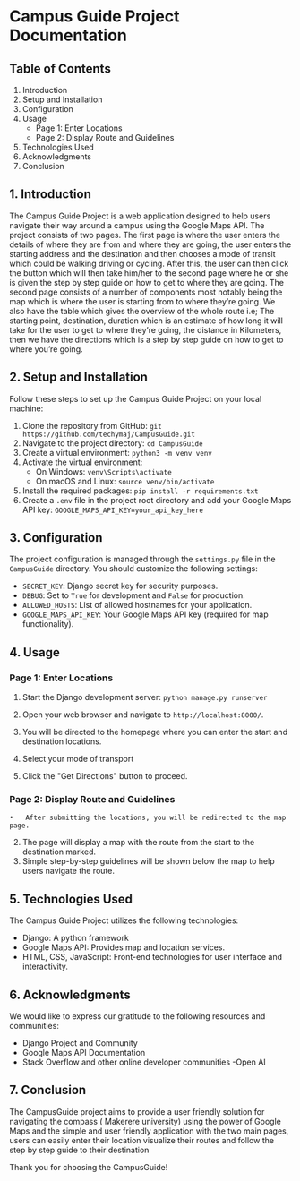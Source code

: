 # Campus Guide Project Documentation

## Table of Contents

1. Introduction
2. Setup and Installation
3. Configuration
4. Usage
    - Page 1: Enter Locations
    - Page 2: Display Route and Guidelines
5. Technologies Used
6. Acknowledgments
7. Conclusion

## 1. Introduction

The Campus Guide Project is a web application designed to help users navigate their way around a campus using the Google Maps API.
The project consists of two pages. The first page is where the user enters the details of where they are from and where they are going, the user enters the starting address and the destination and then chooses a mode of transit which could be walking driving or cycling. After this, the user can then click the button which will then take him/her to the second page where he or she is given the step by step guide on how to get to where they are going. The second page consists of a number of components most notably being the map which is where the user is starting from to where they’re going. We also have the table which gives the overview of the whole route i.e; The starting point, destination, duration which is an estimate of how long it will take for the user to get to where they’re going, the distance in Kilometers, then we have the directions which is a step by step guide on how to get to where you’re going.




## 2. Setup and Installation

Follow these steps to set up the Campus Guide Project on your local machine:

1. Clone the repository from GitHub: `git https://github.com/techymaj/CampusGuide.git`
2. Navigate to the project directory: `cd CampusGuide`
3. Create a virtual environment: `python3 -m venv venv`
4. Activate the virtual environment:
    - On Windows: `venv\Scripts\activate`
    - On macOS and Linux: `source venv/bin/activate`
5. Install the required packages: `pip install -r requirements.txt`
6. Create a `.env` file in the project root directory and add your Google Maps API key: `GOOGLE_MAPS_API_KEY=your_api_key_here`

## 3. Configuration

The project configuration is managed through the `settings.py` file in the `CampusGuide` directory. You should customize the following settings:

- `SECRET_KEY`: Django secret key for security purposes.
- `DEBUG`: Set to `True` for development and `False` for production.
- `ALLOWED_HOSTS`: List of allowed hostnames for your application.
- `GOOGLE_MAPS_API_KEY`: Your Google Maps API key (required for map functionality).

## 4. Usage

### Page 1: Enter Locations
1. Start the Django development server: `python manage.py runserver`
2. Open your web browser and navigate to `http://localhost:8000/`.


3. You will be directed to the homepage where you can enter the start and destination locations.
4. Select your mode of transport

5. Click the "Get Directions" button to proceed.

### Page 2: Display Route and Guidelines

	•	After submitting the locations, you will be redirected to the map page.



2. The page will display a map with the route from the start to the destination marked.
3. Simple step-by-step guidelines will be shown below the map to help users navigate the route.


## 5. Technologies Used

The Campus Guide Project utilizes the following technologies:	

- Django: A python framework
- Google Maps API: Provides map and location services.
- HTML, CSS, JavaScript: Front-end technologies for user interface and interactivity.

## 6. Acknowledgments

We would like to express our gratitude to the following resources and communities:

- Django Project and Community
- Google Maps API Documentation
- Stack Overflow and other online developer communities
-Open AI

## 7. Conclusion

The CampusGuide project aims to provide a user friendly solution for navigating the compass ( Makerere university) using the power of Google Maps and the simple and user friendly application with the two main pages, users can easily enter their location visualize their routes and follow the step by step guide to their destination

Thank you for choosing the CampusGuide!
